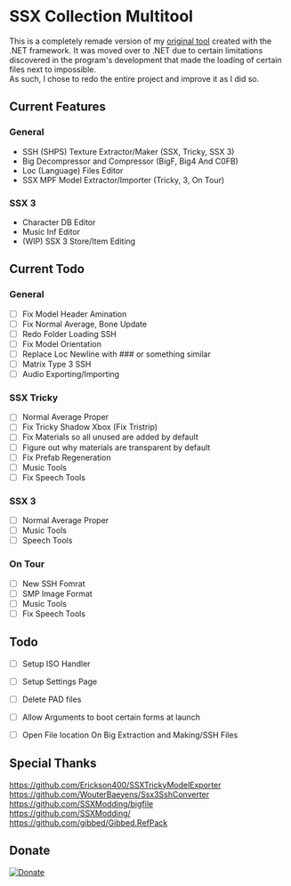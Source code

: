 # SSX Collection Multitool

This is a completely remade version of my [original tool](https://github.com/GlitcherOG/SSX-PS2-Collection-Modder) created with the .NET framework. It was moved over to .NET due to certain limitations discovered in the program's development that made the loading of certain files next to impossible.  
As such, I chose to redo the entire project and improve it as I did so.

## Current Features
### General
- SSH (SHPS) Texture Extractor/Maker (SSX, Tricky, SSX 3)
- Big Decompressor and Compressor (BigF, Big4 And C0FB)
- Loc (Language) Files Editor
- SSX MPF Model Extractor/Importer (Tricky, 3, On Tour)

### SSX 3
- Character DB Editor
- Music Inf Editor
- (WIP) SSX 3 Store/Item Editing

## Current Todo
### General
- [ ] Fix Model Header Amination
- [ ] Fix Normal Average, Bone Update
- [ ] Redo Folder Loading SSH
- [ ] Fix Model Orientation
- [ ] Replace Loc Newline with ### or something similar
- [ ] Matrix Type 3 SSH
- [ ] Audio Exporting/Importing 

### SSX Tricky
- [ ] Normal Average Proper
- [ ] Fix Tricky Shadow Xbox (Fix Tristrip)
- [ ] Fix Materials so all unused are added by default
- [ ] Figure out why materials are transparent by default
- [ ] Fix Prefab Regeneration 
- [ ] Music Tools
- [ ] Fix Speech Tools 

### SSX 3
- [ ] Normal Average Proper
- [ ] Music Tools
- [ ] Speech Tools 

### On Tour
- [ ] New SSH Fomrat
- [ ] SMP Image Format 
- [ ] Music Tools
- [ ] Fix Speech Tools 

## Todo
- [ ] Setup ISO Handler
- [ ] Setup Settings Page
- [ ] Delete PAD files
- [ ] Allow Arguments to boot certain forms at launch
- [ ] Open File location On Big Extraction and Making/SSH Files


 ## Special Thanks
https://github.com/Erickson400/SSXTrickyModelExporter <br>
https://github.com/WouterBaeyens/Ssx3SshConverter <br>
https://github.com/SSXModding/bigfile <br>
https://github.com/SSXModding/ <br>
https://github.com/gibbed/Gibbed.RefPack <br>

## Donate
[![Donate](https://www.paypalobjects.com/en_AU/i/btn/btn_donateCC_LG.gif)](https://www.paypal.com/donate/?business=VT6TG8KKZM98E&no_recurring=0&currency_code=AUD)